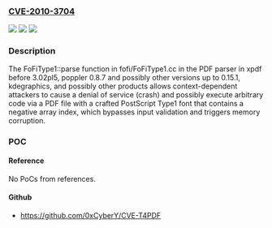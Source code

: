 ### [CVE-2010-3704](https://cve.mitre.org/cgi-bin/cvename.cgi?name=CVE-2010-3704)
![](https://img.shields.io/static/v1?label=Product&message=n%2Fa&color=blue)
![](https://img.shields.io/static/v1?label=Version&message=n%2Fa&color=blue)
![](https://img.shields.io/static/v1?label=Vulnerability&message=n%2Fa&color=brighgreen)

### Description

The FoFiType1::parse function in fofi/FoFiType1.cc in the PDF parser in xpdf before 3.02pl5, poppler 0.8.7 and possibly other versions up to 0.15.1, kdegraphics, and possibly other products allows context-dependent attackers to cause a denial of service (crash) and possibly execute arbitrary code via a PDF file with a crafted PostScript Type1 font that contains a negative array index, which bypasses input validation and triggers memory corruption.

### POC

#### Reference
No PoCs from references.

#### Github
- https://github.com/0xCyberY/CVE-T4PDF

